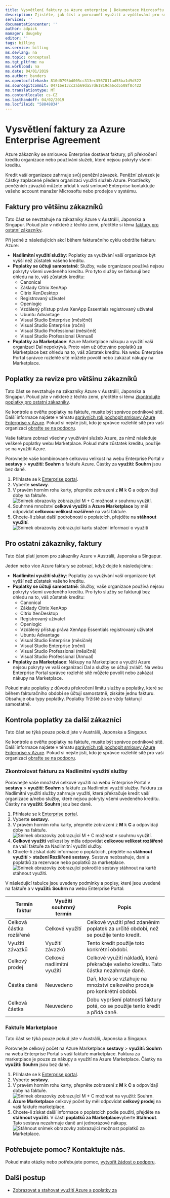 ```yaml
---
title: Vysvětlení faktury za Azure enterprise | Dokumentace Microsoftu
description: Zjistěte, jak číst a porozumět využití a vyúčtování pro smlouvy Azure Enterprise
services: ''
documentationcenter: ''
author: adpick
manager: dougeby
editor: ''
tags: billing
ms.service: billing
ms.devlang: na
ms.topic: conceptual
ms.tgt_pltfrm: na
ms.workload: na
ms.date: 04/01/2019
ms.author: banders
ms.openlocfilehash: 810d0795bd005cc313ec3567811ad55ba1d9d522
ms.sourcegitcommit: 04716e13cc2ab69da57d61819da6cd5508f8c422
ms.translationtype: MT
ms.contentlocale: cs-CZ
ms.lasthandoff: 04/02/2019
ms.locfileid: "58848834"
---
```

# <a name="understand-your-azure-enterprise-agreement-bill"></a>Vysvětlení faktury za Azure Enterprise Agreement

Azure zákazníky se smlouvou Enterprise dostávat faktury, při překročení kreditu organizace nebo používání služeb, které nejsou pokryty všemi kreditu.

Kredit vaší organizace zahrnuje svůj peněžní závazek. Peněžní závazek je částky zaplacené předem organizaci využití služeb Azure. Prostředky peněžních závazků můžete přidat k vaší smlouvě Enterprise kontaktujte vašeho account manažer Microsoftu nebo prodejce v systému.  

## <a name="invoices-for-most-customers"></a>Faktury pro většinu zákazníků

Tato část se nevztahuje na zákazníky Azure v Austrálii, Japonska a Singapur. Pokud jste v některé z těchto zemí, přečtěte si téma [faktury pro ostatní zákazníky](#invoices-for-other-customers).

Při jedné z následujících akcí během fakturačního cyklu obdržíte fakturu Azure:

- **Nadlimitní využití služby**: Poplatky za využívání vaší organizace být vyšší než zůstatek vašeho kreditu.
- **Poplatky se účtují samostatně**: Služby, vaše organizace používá nejsou pokryty všemi uvedeného kreditu. Pro tyto služby se fakturují bez ohledu na to, váš zůstatek kreditu:
    - Canonical
    - Základy Citrix XenApp
    - Citrix XenDesktop
    - Registrovaný uživatel
    - Openlogic
    - Vzdálený přístup práva XenApp Essentials registrovaný uživatel
    - Ubuntu Advantage
    - Visual Studio Enterprise (měsíčně)
    - Visual Studio Enterprise (roční)
    - Visual Studio Professional (měsíčně)
    - Visual Studio Professional (Annual)
- **Poplatky za Marketplace**: Azure Marketplace nákupu a využití vaší organizaci Dal nepokrývá. Proto vám už účtováno poplatků za Marketplace bez ohledu na to, váš zůstatek kreditu. Na webu Enterprise Portal správce rozlehlé sítě můžete povolit nebo zakázat nákupy na Marketplace.

## <a name="review-charges-for-most-customers"></a>Poplatky za revize pro většinu zákazníků
Tato část se nevztahuje na zákazníky Azure v Austrálii, Japonska a Singapur. Pokud jste v některé z těchto zemí, přečtěte si téma [zkontrolujte poplatky pro ostatní zákazníky](#review-charges-for-other-customers).

Ke kontrole a ověřte poplatky na faktuře, musíte být správce podnikové sítě. Další informace najdete v tématu [správních rolí pochopit smlouvy Azure Enterprise v Azure](billing-understand-ea-roles.md). Pokud si nejste jisti, kdo je správce rozlehlé sítě pro vaši organizaci [obraťte se na podporu](https://portal.azure.com/?#blade/Microsoft_Azure_Support/HelpAndSupportBlade).

Vaše faktura zobrazí všechny využívání služeb Azure, za nímž následuje veškeré poplatky webu Marketplace. Pokud máte zůstatek kreditu, použije se na využití Azure.

Porovnejte vaše kombinované celkovou velikost na webu Enterprise Portal v **sestavy** > **využití: Souhrn** s faktuře Azure. Částky za **využití: Souhrn** jsou bez daně.

1. Přihlaste se k [Enterprise portal](https://ea.azure.com).
1. Vyberte **sestavy**.
1. V pravém horním rohu karty, přepněte zobrazení z **M** k **C** a odpovídají doby na faktuře.  
    ![Snímek obrazovky zobrazující M + C možnost v souhrnu využití.](./media/billing-understand-your-bill-ea/ea-portal-usage-sumary-cm-option.png)
1. Souhrnné množství **celkové využití** a **Azure Marketplace** by měl odpovídat **celkovou velikost rozšířené** na vaší faktuře.
1. Chcete-li získat další podrobnosti o poplatcích, přejděte na **stáhnout využití**.  
    ![Snímek obrazovky zobrazující kartu stažení informací o využití](./media/billing-understand-your-bill-ea/ea-portal-download-usage.png)

## <a name="invoices-for-other-customers"></a>Pro ostatní zákazníky, faktury

Tato část platí jenom pro zákazníky Azure v Austrálii, Japonska a Singapur.

Jeden nebo více Azure faktury se zobrazí, když dojde k následujícímu:

- **Nadlimitní využití služby**: Poplatky za využívání vaší organizace být vyšší než zůstatek vašeho kreditu.
- **Poplatky se účtují samostatně**: Služby, vaše organizace používá nejsou pokryty všemi uvedeného kreditu. Pro tyto služby se fakturují bez ohledu na to, váš zůstatek kreditu:
    - Canonical
    - Základy Citrix XenApp
    - Citrix XenDesktop
    - Registrovaný uživatel
    - Openlogic
    - Vzdálený přístup práva XenApp Essentials registrovaný uživatel
    - Ubuntu Advantage
    - Visual Studio Enterprise (měsíčně)
    - Visual Studio Enterprise (roční)
    - Visual Studio Professional (měsíčně)
    - Visual Studio Professional (Annual)
- **Poplatky za Marketplace**: Nákupy na Marketplace a využití Azure nejsou pokryty ve vaší organizaci Dal a služby se účtují zvlášť. Na webu Enterprise Portal správce rozlehlé sítě můžete povolit nebo zakázat nákupy na Marketplace.

Pokud máte poplatky z důvodu překročení limitu služby a poplatky, které se během fakturačního období se účtují samostatně, získáte jednu fakturu. Obsahuje oba typy poplatky. Poplatky Tržiště za se vždy fakturují samostatně.

## <a name="review-charges-for-other-customers"></a>Kontrola poplatky za další zákazníci

Tato část se týká pouze pokud jste v Austrálii, Japonska a Singapur.

Ke kontrole a ověřte poplatky na faktuře, musíte být správce podnikové sítě. Další informace najdete v tématu [správních rolí pochopit smlouvy Azure Enterprise v Azure](billing-understand-ea-roles.md). Pokud si nejste jisti, kdo je správce rozlehlé sítě pro vaši organizaci [obraťte se na podporu](https://portal.azure.com/?#blade/Microsoft_Azure_Support/HelpAndSupportBlade).

### <a name="review-service-overage-invoice"></a>Zkontrolovat fakturu za Nadlimitní využití služby

Porovnejte vaše množství celkové využití na webu Enterprise Portal v **sestavy** > **využití: Souhrn** s faktuře za Nadlimitní využití služby. Faktura za Nadlimitní využití služby zahrnuje využití, která překračuje kredit vaší organizace a/nebo služby, které nejsou pokryty všemi uvedeného kreditu. Částky na **využití: Souhrn** jsou bez daně.

1. Přihlaste se k [Enterprise portal](https://ea.azure.com).
1. Vyberte **sestavy**.
1. V pravém horním rohu karty, přepněte zobrazení z **M** k **C** a odpovídají doby na faktuře.  
    ![Snímek obrazovky zobrazující M + C možnost v souhrnu využití.](./media/billing-understand-your-bill-ea/ea-portal-usage-sumary-cm-option.png)
1. **Celkové využití** velikost by měla odpovídat **celkovou velikost rozšířené** na vaší faktuře za Nadlimitní využití služby.  
1. Chcete-li získat další informace o poplatcích, přejděte na **stáhnout využití** > **stažení Rozšířené sestavy**. Sestava neobsahuje, daní a poplatků za rezervace nebo poplatků za marketplace.  
      ![Snímek obrazovky zobrazující pokročilé sestavy stáhnout na kartě stáhnout využití.](./media/billing-understand-your-bill-ea/ea-portal-download-usage-advanced.png)

V následující tabulce jsou uvedeny podmínky a popisy, které jsou uvedené na faktuře a v **využití: Souhrn** na webu Enterprise Portal:

|Termín faktur|Využití souhrnný termín|Popis|
|---|---|---|
|Celková částka rozšířené|Celkové využití|Celkové využití před zdaněním poplatek za určité období, než se použije tento kredit.|
|Využití závazků|Využití závazků|Tento kredit použije toto konkrétní období.|
|Celkový prodej|Celkové nadlimitní využití|Celkové využití nákladů, která překračuje vašeho kreditu. Tato částka nezahrnuje daně.|
|Částka daně|Neuvedeno|Daň, která se vztahuje na množství celkového prodeje pro konkrétní období.|
|Celková částka|Neuvedeno|Dobu vypršení platnosti faktury poté, co se použije tento kredit a přidá daně.|

### <a name="marketplace-invoice"></a>Faktuře Marketplace

Tato část se týká pouze pokud jste v Austrálii, Japonska a Singapur.

Porovnejte celkový počet na Azure Marketplace **sestavy** > **využití: Souhrn** na webu Enterprise Portal s vaší faktuře marketplace. Faktura za marketplace je pouze za nákupy a využití na Azure Marketplace. Částky na **využití: Souhrn** jsou bez daně.

1. Přihlaste se k [Enterprise portal](https://ea.azure.com).
1. Vyberte **sestavy**.
1. V pravém horním rohu karty, přepněte zobrazení z **M** k **C** a odpovídají doby na faktuře.  
     ![Snímek obrazovky zobrazující M + C možnost na využití: Souhrn.](./media/billing-understand-your-bill-ea/ea-portal-usage-sumary-cm-option.png)  
1. **Azure Marketplace** celkový počet by měl odpovídat **celkový prodej** na vaší faktuře marketplace.
1. Chcete-li získat další informace o poplatcích podle použití, přejděte na **stáhnout využití**. V části **poplatků za Marketplace**vyberte **Stáhnout**. Tato sestava nezahrnuje daně ani jednorázové nákupy.  
     ![Stáhnout snímek obrazovky zobrazující možnost poplatků za Marketplace.](./media/billing-understand-your-bill-ea/ea-portal-download-usage-marketplace.png)

## <a name="need-help-contact-us"></a>Potřebujete pomoc? Kontaktujte nás.

Pokud máte otázky nebo potřebujete pomoc, [vytvořit žádost o podporu](https://go.microsoft.com/fwlink/?linkid=2083458).

## <a name="next-steps"></a>Další postup
- [Zobrazovat a stahovat využití Azure a poplatky za](billing-download-azure-daily-usage.md)
